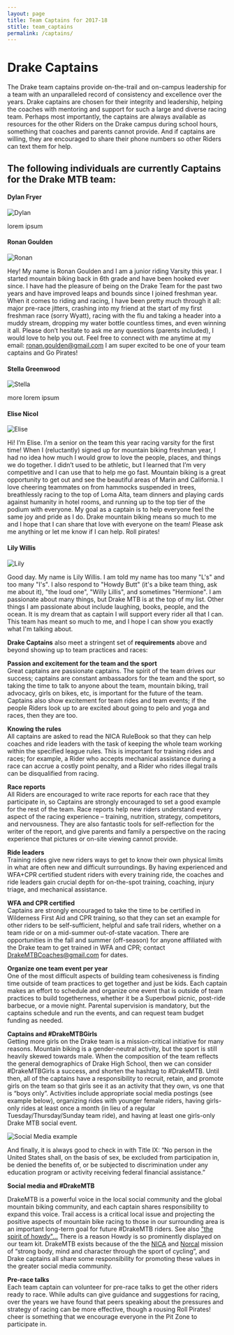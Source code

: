 ```yaml
---
layout: page
title: Team Captains for 2017-18
stitle: team_captains
permalink: /captains/
---
```

# Drake Captains

The Drake team captains provide on-the-trail and on-campus leadership for a team with an unparalleled record of consistency and excellence over the years.  Drake captains are chosen for their integrity and leadership, helping the coaches with mentoring and support for such a large and diverse racing team.  Perhaps most importantly, the captains are always available as resources for the other Riders on the Drake campus during school hours, something that coaches and parents cannot provide.  And if captains are willing, they are encouraged to share their phone numbers so other Riders can text them for help.  

## The following individuals are currently Captains for the Drake MTB team:

#### Dylan Fryer

![Dylan]({{site.basurl}}/images/dylan_captain.jpeg)

lorem ipsum

#### Ronan Goulden

![Ronan]({{site.basurl}}/images/ronan_captain.jpg)

Hey! My name is Ronan Goulden and I am a junior riding Varsity this year. I started mountain biking back in 6th grade and have been hooked ever since. I have had the pleasure of being on the Drake Team for the past two years and have improved leaps and bounds since I joined freshman year. When it comes to riding and racing, I have been pretty much through it all: major pre-race jitters, crashing into my friend at the start of my first freshman race (sorry Wyatt), racing with the flu and taking a header into a muddy stream, dropping my water bottle countless times, and even winning it all. Please don’t hesitate to ask me any questions (parents included), I would love to help you out. Feel free to connect with me anytime at my email: ronan.goulden@gmail.com I am super excited to be one of your team captains and Go Pirates!

#### Stella Greenwood

![Stella]({{site.basurl}}/images/stella_captain.jpg)

more lorem ipsum

#### Elise Nicol

![Elise]({{site.basurl}}/images/elise_captain.jpg)

Hi! I’m Elise. I’m a senior on the team this year racing varsity for the first time! When I (reluctantly) signed up for mountain biking freshman year, I had no idea how much I would grow to love the people, places, and things we do together. I didn’t used to be athletic, but I learned that I’m very competitive and I can use that to help me go fast. Mountain biking is a great opportunity to get out and see the beautiful areas of Marin and California. I love cheering teammates on from hammocks suspended in trees, breathlessly racing to the top of Loma Alta, team dinners and playing cards against humanity in hotel rooms, and running up to the top tier of the podium with everyone. My goal as a captain is to help everyone feel the same joy and pride as I do. Drake mountain biking means so much to me and I hope that I can share that love with everyone on the team! Please ask me anything or let me know if I can help. Roll pirates!


#### Lily Willis

![Lily]({{site.basurl}}/images/lily_captain.jpg)

Good day. My name is Lily Willis. I am told my name has too many "L's" and too many "I's". I also respond to "Howdy Butt" (it's a bike team thing, ask me about it), "the loud one", "Willy Lillis", and sometimes "Hermione". I am passionate about many things, but Drake MTB is at the top of my list. Other things I am passionate about include laughing, books, people, and the ocean.
It is my dream that as captain I will support every rider all that I can. This team has meant so much to me, and I hope I can show you exactly what I'm talking about.


**Drake Captains** also meet a stringent set of **requirements** above and beyond showing up to team practices and races:

**Passion and excitement for the team and the sport**  
Great captains are passionate captains.  The spirit of the team drives our success; captains are constant ambassadors for the team and the sport, so taking the time to talk to anyone about the team, mountain biking, trail advocacy, girls on bikes, etc, is important for the future of the team.  Captains also show excitement for team rides and team events; if the people Riders look up to are excited about going to pelo and yoga and races, then they are too.

**Knowing the rules**  
All captains are asked to read the NICA RuleBook so that they can help coaches and ride leaders with the task of keeping the whole team working within the specified league rules.  This is important for training rides and races; for example, a Rider who accepts mechanical assistance during a race can accrue a costly point penalty, and a Rider who rides illegal trails can be disqualified from racing.  

**Race reports**  
All Riders are encouraged to write race reports for each race that they participate in, so Captains are strongly encouraged to set a good example for the rest of the team.  Race reports help new riders understand every aspect of the racing experience – training, nutrition, strategy, competitors, and nervousness.  They are also fantastic tools for self-reflection for the writer of the report, and give parents and family a perspective on the racing experience that pictures or on-site viewing cannot provide.

**Ride leaders**  
Training rides give new riders ways to get to know their own physical limits in what are often new and difficult surroundings.  By having experienced and WFA+CPR certified student riders with every training ride, the coaches and ride leaders gain crucial depth for on-the-spot training, coaching, injury triage, and mechanical assistance.

**WFA and CPR certified**  
Captains are strongly encouraged to take the time to be certified in Wilderness First Aid and CPR training, so that they can set an example for other riders to be self-sufficient, helpful and safe trail riders, whether on a team ride or on a mid-summer out-of-state vacation.  There are opportunities in the fall and summer (off-season) for anyone affiliated with the Drake team to get trained in WFA and CPR; contact DrakeMTBCoaches@gmail.com for dates.

**Organize one team event per year**  
One of the most difficult aspects of building team cohesiveness is finding time outside of team practices to get together and just be kids.  Each captain makes an effort to schedule and organize one event that is outside of team practices to build togetherness, whether it be a Superbowl picnic, post-ride barbecue, or a movie night.  Parental supervision is mandatory, but the captains schedule and run the events, and can request team budget funding as needed.

**Captains and #DrakeMTBGirls**  
Getting more girls on the Drake team is a mission-critical initiative for many reasons.  Mountain biking is a gender-neutral activity, but the sport is still heavily skewed towards male.  When the composition of the team reflects the general demographics of Drake High School, then we can consider #DrakeMTBGirls a success, and shorten the hashtag to #DrakeMTB.  Until then, all of the captains have a responsibility to recruit, retain, and promote girls on the team so that girls see it as an activity that they own, vs one that is “boys only”.  Activities include appropriate social media postings (see example below), organizing rides with younger female riders, having girls-only rides at least once a month (in lieu of a regular Tuesday/Thursday/Sunday team ride), and having at least one girls-only Drake MTB social event.


![Social Media example]({{site.basurl}}/images/drakemtbgirls_instagram.JPG)

And finally, it is always good to check in with Title IX: “No person in the United States shall, on the basis of sex, be excluded from participation in, be denied the benefits of, or be subjected to discrimination under any education program or activity receiving federal financial assistance.”

**Social media and #DrakeMTB**  

DrakeMTB is a powerful voice in the local social community and the global mountain biking community, and each captain shares responsibility to expand this voice.  Trail access is a critical local issue and projecting the positive aspects of mountain bike racing to those in our surrounding area is an important long-term goal for future #DrakeMTB riders.  See also ["the spirit of howdy"...](http://www.teentrailcorps.org/) There is a reason Howdy is so prominently displayed on our team kit. DrakeMTB exists because of the the [NICA](http://www.nationalmtb.org/) and [Norcal](http://www.norcalmtb.org/)  mission of “strong body, mind and character through the sport of cycling”, and Drake captains all share some responsibility for promoting these values in the greater social media community.

**Pre-race talks**  
Each team captain can volunteer for pre-race talks to get the other riders ready to race.  While adults can give guidance and suggestions for racing, over the years we have found that peers speaking about the pressures and strategy of racing can be more effective, though a rousing Roll Pirates! cheer is something that we encourage everyone in the Pit Zone to participate in.
